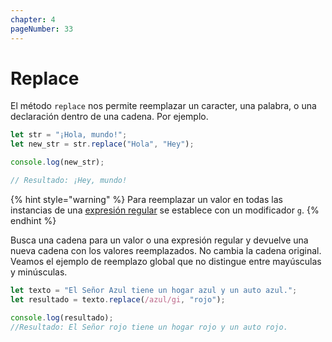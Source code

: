 ```yaml
---
chapter: 4
pageNumber: 33
---
```

# Replace

El método `replace` nos permite reemplazar un caracter, una palabra, o una declaración dentro de una cadena. Por ejemplo.

```javascript
let str = "¡Hola, mundo!";
let new_str = str.replace("Hola", "Hey");

console.log(new_str);

// Resultado: ¡Hey, mundo!
```

{% hint style="warning" %}
Para reemplazar un valor en todas las instancias de una [expresión regular](../regular-expression.md) se establece con un modificador `g`.
{% endhint %}

Busca una cadena para un valor o una expresión regular y devuelve una nueva cadena con los valores reemplazados. No cambia la cadena original. Veamos el ejemplo de reemplazo global que no distingue entre mayúsculas y minúsculas.

```javascript
let texto = "El Señor Azul tiene un hogar azul y un auto azul.";
let resultado = texto.replace(/azul/gi, "rojo"); 

console.log(resultado); 
//Resultado: El Señor rojo tiene un hogar rojo y un auto rojo.
```
